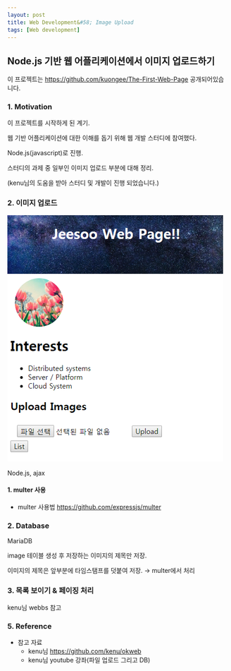```yaml
---
layout: post
title: Web Development&#58; Image Upload
tags: [Web development]
---
```


## Node.js 기반 웹 어플리케이션에서 이미지 업로드하기
이 프로젝트는 <https://github.com/kuongee/The-First-Web-Page> 공개되어있습니다.

### 1. Motivation
이 프로젝트를 시작하게 된 계기.

웹 기반 어플리케이션에 대한 이해를 돕기 위해 웹 개발 스터디에 참여했다.

Node.js(javascript)로 진행. 

스터디의 과제 중 일부인 이미지 업로드 부분에 대해 정리.

(kenu님의 도움을 받아 스터디 및 개발이 진행 되었습니다.)

### 2. 이미지 업로드 
![첫 페이지 모습](/assets/img/webDevelopment/web_imageUpload1.png)

Node.js, ajax

#### 1. multer 사용
* multer 사용법 <https://github.com/expressjs/multer>

### 2. Database
MariaDB

image 테이블 생성 후 저장하는 이미지의 제목만 저장.

이미지의 제목은 앞부분에 타임스탬프를 덧붙여 저장. &rarr; multer에서 처리

### 3. 목록 보이기 & 페이징 처리
kenu님 webbs 참고
    
    
### 5. Reference
* 참고 자료
    - kenu님 <https://github.com/kenu/okweb>
    - kenu님 youtube 강좌(파일 업로드 그리고 DB)

